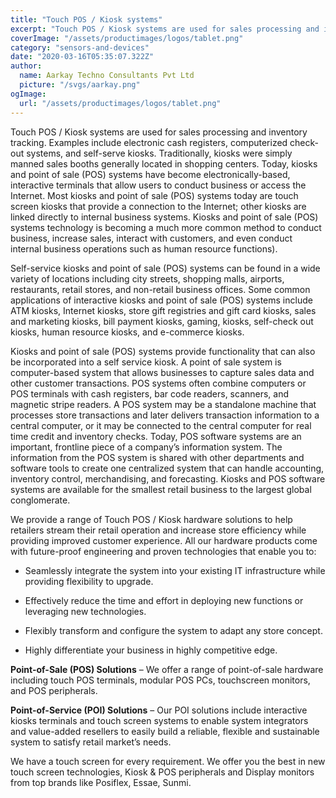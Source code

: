 ```yaml
---
title: "Touch POS / Kiosk systems"
excerpt: "Touch POS / Kiosk systems are used for sales processing and inventory tracking."
coverImage: "/assets/productimages/logos/tablet.png"
category: "sensors-and-devices"
date: "2020-03-16T05:35:07.322Z"
author:
  name: Aarkay Techno Consultants Pvt Ltd
  picture: "/svgs/aarkay.png"
ogImage:
  url: "/assets/productimages/logos/tablet.png"
---
```


Touch POS / Kiosk systems are used for sales processing and inventory tracking. Examples include electronic cash registers, computerized check-out systems, and self-serve kiosks. Traditionally, kiosks were simply manned sales booths generally located in shopping centers. Today, kiosks and point of sale (POS) systems have become electronically-based, interactive terminals that allow users to conduct business or access the Internet. Most kiosks and point of sale (POS) systems today are touch screen kiosks that provide a connection to the Internet; other kiosks are linked directly to internal business systems. Kiosks and point of sale (POS) systems technology is becoming a much more common method to conduct business, increase sales, interact with customers, and even conduct internal business operations such as human resource functions).

Self-service kiosks and point of sale (POS) systems can be found in a wide variety of locations including city streets, shopping malls, airports, restaurants, retail stores, and non-retail business offices. Some common applications of interactive kiosks and point of sale (POS) systems include ATM kiosks, Internet kiosks, store gift registries and gift card kiosks, sales and marketing kiosks, bill payment kiosks, gaming, kiosks, self-check out kiosks, human resource kiosks, and e-commerce kiosks.

Kiosks and point of sale (POS) systems provide functionality that can also be incorporated into a self service kiosk. A point of sale system is computer-based system that allows businesses to capture sales data and other customer transactions. POS systems often combine computers or POS terminals with cash registers, bar code readers, scanners, and magnetic stripe readers. A POS system may be a standalone machine that processes store transactions and later delivers transaction information to a central computer, or it may be connected to the central computer for real time credit and inventory checks. Today, POS software systems are an important, frontline piece of a company’s information system. The information from the POS system is shared with other departments and software tools to create one centralized system that can handle accounting, inventory control, merchandising, and forecasting. Kiosks and POS software systems are available for the smallest retail business to the largest global conglomerate.

We provide a range of Touch POS / Kiosk hardware solutions to help retailers stream their retail operation and increase store efficiency while providing improved customer experience. All our hardware products come with future-proof engineering and proven technologies that enable you to:

- Seamlessly integrate the system into your existing IT infrastructure while providing flexibility to upgrade.

- Effectively reduce the time and effort in deploying new functions or leveraging new technologies.

- Flexibly transform and configure the system to adapt any store concept.

- Highly differentiate your business in highly competitive edge.

**Point-of-Sale (POS) Solutions** – We offer a range of point-of-sale hardware including touch POS terminals, modular POS PCs, touchscreen monitors, and POS peripherals.

**Point-of-Service (POI) Solutions** – Our POI solutions include interactive kiosks terminals and touch screen systems to enable system integrators and value-added resellers to easily build a reliable, flexible and sustainable system to satisfy retail market’s needs.

We have a touch screen for every requirement. We offer you the best in new touch screen technologies, Kiosk & POS peripherals and Display monitors from top brands like Posiflex, Essae, Sunmi.
